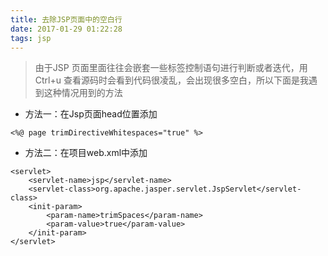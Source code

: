```yaml
---
title: 去除JSP页面中的空白行
date: 2017-01-29 01:22:28
tags: jsp
---
```


> 由于JSP 页面里面往往会嵌套一些标签控制语句进行判断或者迭代，用Ctrl+u 查看源码时会看到代码很凌乱，会出现很多空白，所以下面是我遇到这种情况用到的方法
<!-- more -->

- 方法一：在Jsp页面head位置添加
```
<%@ page trimDirectiveWhitespaces="true" %>
```
- 方法二：在项目web.xml中添加
```
<servlet>
    <servlet-name>jsp</servlet-name>
    <servlet-class>org.apache.jasper.servlet.JspServlet</servlet-class>
    <init-param>
        <param-name>trimSpaces</param-name>
        <param-value>true</param-value>
    </init-param>
</servlet>
```

